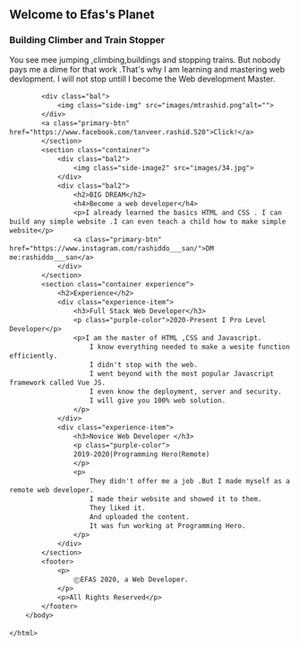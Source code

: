 <DOCTYPE html>
    <html>
        <head>
            <title>
                EFAS'S Dungeon
            </title>
            <link rel="stylesheet" type="text/css" href="style2.css">
        </head>
        <body>
            <section class="container">
            <div class="bal">
               <h1>Welcome to <span class="purple-color">Efas's</span> Planet </h1>
               <h3>Building Climber and Train Stopper </h3>
               <p>You see mee jumping ,climbing,buildings and stopping trains.
               But nobody pays me a dime for that work .That's why I am learning and mastering web devlopment.
               I will not stop untill I become the Web development Master.</p>
            </div>
                
                
            <div class="bal">
                <img class="side-img" src="images/mtrashid.png"alt="">
            </div>
            <a class="primary-btn" href="https://www.facebook.com/tanveer.rashid.520">Click!</a>
            </section>
            <section class="container">
                <div class="bal2">
                    <img class="side-image2" src="images/34.jpg">
                </div>
                <div class="bal2">
                    <h2>BIG DREAM</h2>
                    <h4>Become a web developer</h4>
                    <p>I already learned the basics HTML and CSS . I can build any simple website .I can even teach a child how to make simple website</p>
                    <a class="primary-btn" href="https://www.instagram.com/rashiddo___san/">DM me:rashiddo___san</a>
                </div>
            </section>
            <section class="container experience">
                <h2>Experience</h2>
                <div class="experience-item">
                    <h3>Full Stack Web Developer</h3>
                    <p class="purple-color">2020-Present I Pro Level Developer</p>
                    <p>I am the master of HTML ,CSS and Javascript.
                        I know everything needed to make a wesite function efficiently. 
                        I didn't stop with the web.
                        I went beyond with the most popular Javascript framework called Vue JS.
                        I even know the deployment, server and security.
                        I will give you 100% web solution.
                    </p>
                </div>
                <div class="experience-item">
                    <h3>Novice Web Developer </h3>
                    <p class="purple-color">
                    2019-2020|Programming Hero(Remote)
                    </p>
                    <p>
                        They didn't offer me a job .But I made myself as a remote web developer.
                        I made their website and showed it to them.
                        They liked it.
                        And uploaded the content. 
                        It was fun working at Programming Hero.
                    </p>
                </div>
            </section>
            <footer>
                <p>
                    ⒸEFAS 2020, a Web Developer.
                </p>
                <p>All Rights Reserved</p>
            </footer>
        </body>
        
    </html>
